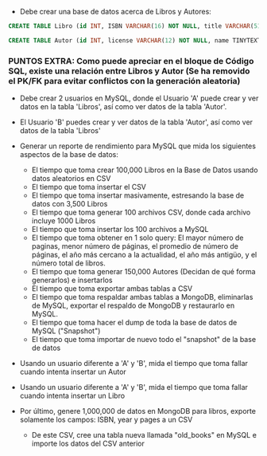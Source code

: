 * Debe crear una base de datos acerca de Libros y Autores:

```sql
CREATE TABLE Libro (id INT, ISBN VARCHAR(16) NOT NULL, title VARCHAR(512) NOT NULL, autor_license VARCHAR(12), FOREIGN KEY (autor_license) REFERENCES Autor(license), editorial TINYTEXT, pages SMALLINT, year SMALLINT NOT NULL, genre TINYTEXT, language TINYTEXT NOT NULL, format TINYTEXT, sinopsis TEXT, content TEXT);
```

```sql
CREATE TABLE Autor (id INT, license VARCHAR(12) NOT NULL, name TINYTEXT NOT NULL, lastName TINYTEXT, secondLastName TINYTEXT, year SMALLINT);
```

### PUNTOS EXTRA: Como puede apreciar en el bloque de Código SQL, existe una relación entre Libros y Autor (Se ha removido el PK/FK para evitar conflictos con la generación aleatoria)

* Debe crear 2 usuarios en MySQL, donde el Usuario 'A' puede crear y ver datos en la tabla 'Libros', así como ver datos de la tabla 'Autor'.
* El Usuario 'B' puedes crear y ver datos de la tabla 'Autor', así como ver datos de la tabla 'Libros'
* Generar un reporte de rendimiento para MySQL que mida los siguientes aspectos de la base de datos:
  - El tiempo que toma crear 100,000 Libros en la Base de Datos usando datos aleatorios en CSV
  - El tiempo que toma insertar el CSV
  - El tiempo que toma insertar masivamente, estresando la base de datos con 3,500 Libros
  - El tiempo que toma generar 100 archivos CSV, donde cada archivo incluye 1000 Libros
  - El tiempo que toma insertar los 100 archivos a MySQL
  - El tiempo que toma obtener en 1 solo query: El mayor número de paginas, menor número de páginas, el promedio de número de páginas, el año más cercano a la actualidad, el año más antigüo, y el número total de libros.
  - El tiempo que toma generar 150,000 Autores (Decidan de qué forma generarlos) e insertarlos
  - El tiempo que toma exportar ambas tablas a CSV
  - El tiempo que toma respaldar ambas tablas a MongoDB, eliminarlas de MySQL, exportar el respaldo de MongoDB y restaurarlo en MySQL.
  - El tiempo que toma hacer el dump de toda la base de datos de MySQL ("Snapshot")
  - El tiempo que toma importar de nuevo todo el "snapshot" de la base de datos

* Usando un usuario diferente a 'A' y 'B', mida el tiempo que toma fallar cuando intenta insertar un Autor
* Usando un usuario diferente a 'A' y 'B', mida el tiempo que toma fallar cuando intenta insertar un Libro

* Por último, genere 1,000,000 de datos en MongoDB para libros, exporte solamente los campos: ISBN, year y pages a un CSV
  - De este CSV, cree una tabla nueva llamada "old_books" en MySQL e importe los datos del CSV anterior
